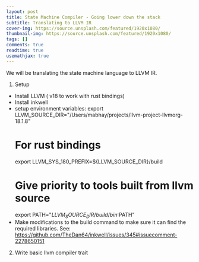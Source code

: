 ```yaml
---
layout: post
title: State Machine Compiler - Going lower down the stack
subtitle: Translating to LLVM IR
cover-img: https://source.unsplash.com/featured/1920x1080/
thumbnail-img: https://source.unsplash.com/featured/1920x1080/
tags: []
comments: true
readtime: true
usemathjax: true
---
```


We will be translating the state machine language to LLVM IR.

1. Setup
- Install LLVM ( v18 to work with rust bindings)
- Install inkwell
- setup environment variables:
    export LLVM_SOURCE_DIR="/Users/mabhay/projects/llvm-project-llvmorg-18.1.8"
    # For rust bindings
    export LLVM_SYS_180_PREFIX=${LLVM_SOURCE_DIR}/build
    # Give priority to tools built from llvm source
    export PATH="$LLVM_SOURCE_DIR/build/bin:$PATH"
- Make modifications to the build command to make sure it can find the required libraries. See: https://github.com/TheDan64/inkwell/issues/345#issuecomment-2278650151

2. Write basic llvm compiler trait